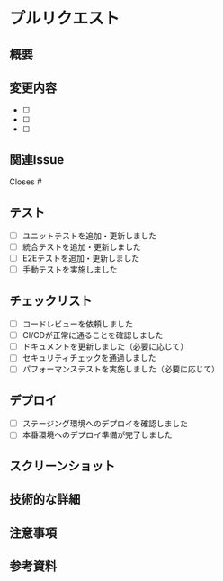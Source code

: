# プルリクエスト

## 概要
<!-- このPRで何を実装・修正したか簡潔に説明してください -->

## 変更内容
<!-- 具体的な変更内容を箇条書きで記載してください -->
- [ ] 
- [ ] 
- [ ] 

## 関連Issue
<!-- 関連するIssueがあれば記載してください -->
Closes #

## テスト
<!-- テストの実行状況を記載してください -->
- [ ] ユニットテストを追加・更新しました
- [ ] 統合テストを追加・更新しました
- [ ] E2Eテストを追加・更新しました
- [ ] 手動テストを実施しました

## チェックリスト
<!-- 以下の項目を確認してください -->
- [ ] コードレビューを依頼しました
- [ ] CI/CDが正常に通ることを確認しました
- [ ] ドキュメントを更新しました（必要に応じて）
- [ ] セキュリティチェックを通過しました
- [ ] パフォーマンステストを実施しました（必要に応じて）

## デプロイ
<!-- デプロイに関する情報を記載してください -->
- [ ] ステージング環境へのデプロイを確認しました
- [ ] 本番環境へのデプロイ準備が完了しました

## スクリーンショット
<!-- UI変更がある場合はスクリーンショットを添付してください -->

## 技術的な詳細
<!-- 技術的な実装詳細があれば記載してください -->

## 注意事項
<!-- 注意が必要な点があれば記載してください -->

## 参考資料
<!-- 参考にした資料があれば記載してください --> 